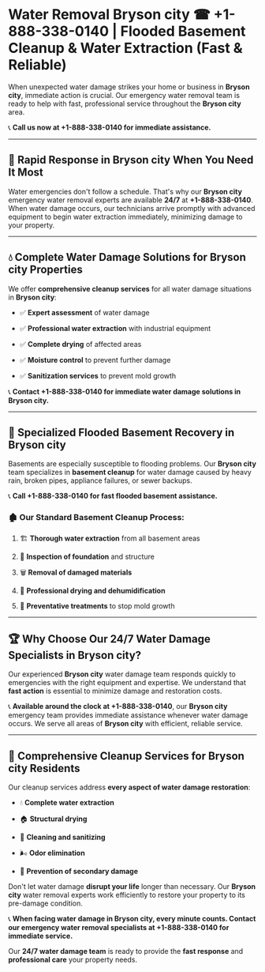# Water Removal Bryson city ☎ +1-888-338-0140 | Flooded Basement Cleanup & Water Extraction (Fast & Reliable)

When unexpected water damage strikes your home or business in **Bryson city**, immediate action is crucial. Our emergency water removal team is ready to help with fast, professional service throughout the **Bryson city** area. 

📞 **Call us now at +1-888-338-0140 for immediate assistance.**
---
## 🚀 Rapid Response in Bryson city When You Need It Most
Water emergencies don't follow a schedule. That's why our **Bryson city** emergency water removal experts are available **24/7** at **+1-888-338-0140**. When water damage occurs, our technicians arrive promptly with advanced equipment to begin water extraction immediately, minimizing damage to your property.
---
## 💧 Complete Water Damage Solutions for Bryson city Properties
We offer **comprehensive cleanup services** for all water damage situations in **Bryson city**:
- ✅ **Expert assessment** of water damage  
- ✅ **Professional water extraction** with industrial equipment  
- ✅ **Complete drying** of affected areas  
- ✅ **Moisture control** to prevent further damage  
- ✅ **Sanitization services** to prevent mold growth  
📞 **Contact +1-888-338-0140 for immediate water damage solutions in Bryson city.**
---
## 🌊 Specialized Flooded Basement Recovery in Bryson city
Basements are especially susceptible to flooding problems. Our **Bryson city** team specializes in **basement cleanup** for water damage caused by heavy rain, broken pipes, appliance failures, or sewer backups. 
📞 **Call +1-888-338-0140 for fast flooded basement assistance.**
### 🏚️ Our Standard Basement Cleanup Process:
1. 🏗️ **Thorough water extraction** from all basement areas  
2. 🔎 **Inspection of foundation** and structure  
3. 🗑️ **Removal of damaged materials**  
4. 💨 **Professional drying and dehumidification**  
5. 🚫 **Preventative treatments** to stop mold growth  
---
## 🏆 Why Choose Our 24/7 Water Damage Specialists in Bryson city?
Our experienced **Bryson city** water damage team responds quickly to emergencies with the right equipment and expertise. We understand that **fast action** is essential to minimize damage and restoration costs.
📞 **Available around the clock at +1-888-338-0140**, our **Bryson city** emergency team provides immediate assistance whenever water damage occurs. We serve all areas of **Bryson city** with efficient, reliable service.
---
## 🧹 Comprehensive Cleanup Services for Bryson city Residents
Our cleanup services address **every aspect of water damage restoration**:
- 💧 **Complete water extraction**  
- 🏠 **Structural drying**  
- 🧼 **Cleaning and sanitizing**  
- 🌬️ **Odor elimination**  
- 🚫 **Prevention of secondary damage**  
Don't let water damage **disrupt your life** longer than necessary. Our **Bryson city** water removal experts work efficiently to restore your property to its pre-damage condition.
📞 **When facing water damage in Bryson city, every minute counts. Contact our emergency water removal specialists at +1-888-338-0140 for immediate service.**
Our **24/7 water damage team** is ready to provide the **fast response** and **professional care** your property needs.
